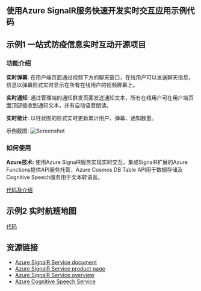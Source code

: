 ﻿
## 使用Azure SignalR服务快速开发实时交互应用示例代码

## 示例1 一站式防疫信息实时互动开源项目

### 功能介绍
**实时弹幕**: 在用户端页面通过视频下方的聊天窗口，在线用户可以发送聊天信息，信息以弹幕形式实时显示在所有在线用户的视频屏幕上。

**实时通知**: 通过管理端的通知群发页面发送通知文本，所有在线用户可在用户端页面顶部接收到通知文本，并有自动语音朗读。

**实时统计**: 以柱状图的形式实时更新累计用户、弹幕、通知数量。

示例截图:
![Screenshot](CoronavirusPneumoniaProgramDemo/sceenshots/screenshot1.jpg)

### 如何使用

**Azure技术:** 使用Azure SignalR服务实现实时交互，集成SignalR扩展的Azure Functions提供API服务托管，Azure Cosmos DB Table API用于数据存储及Cognitive Speech服务用于文本转语音。

[代码及介绍](CoronavirusPneumoniaProgramDemo/README.md)

## 示例2 实时航班地图

[代码](FlightMap/README.md)

## 资源链接

- [Azure SignalR Service document](https://aka.ms/signalr_service_doc)
- [Azure SignalR Service product page](https://azure.microsoft.com/services/signalr-service/)
- [Azure SignalR Service overview](https://dotnet.microsoft.com/apps/aspnet/signalr/service)
- [Azure Cognitive Speech Service](https://azure.microsoft.com/en-us/services/cognitive-services/speech-services/)
